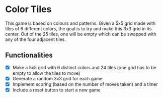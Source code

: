 # Color Tiles
This game is based on colours and patterns. Given a 5x5 grid made with tiles of 6 different colors, the goal is to try and make this 3x3 grid in its center. Out of the 25 tiles, one will be empty which can be swapped with any of the four adjacent tiles.

## Functionalities
- [x] Make a 5x5 grid with 6 distinct colors and 24 tiles (one grid has to be empty to allow the tiles to move)
- [x] Generate a random 3x3 grid for each game
- [x] Implement scoring (based on the number of moves taken) and a timer
- [x] Include a reset button to start a new game